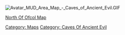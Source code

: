 ![](Avatar_MUD_Area_Map_-_Caves_of_Ancient_Evil.GIF "Avatar_MUD_Area_Map_-_Caves_of_Ancient_Evil.GIF")

[North Of Ofcol Map](North_Of_Ofcol_Map "wikilink")  

[Category: Maps](Category:_Maps "wikilink") [Category: Caves Of Ancient
Evil](Category:_Caves_Of_Ancient_Evil "wikilink")
